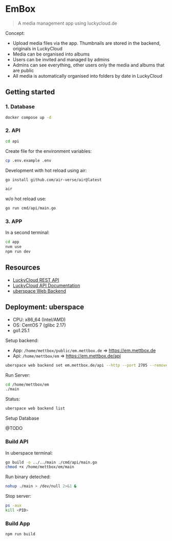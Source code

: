 # EmBox

> A media management app using luckycloud.de

Concept:

- Upload media files via the app. Thumbnails are stored in the backend, originals in LuckyCloud
- Media can be organised into albums
- Users can be invited and managed by admins
- Admins can see everything, other users only the media and albums that are public
- All media is automatically organised into folders by date in LuckyCloud

## Getting started

### 1. Database

```sh
docker compose up -d
```

### 2. API

```sh
cd api
```

Create file for the environment variables:

```sh
cp .env.example .env
```

Development with hot reload using air:

```sh
go install github.com/air-verse/air@latest
```

```sh
air
```

w/o hot reload use:

```sh
go run cmd/api/main.go
```

### 3. APP

In a second terminal:

```sh
cd app
nvm use
npm run dev
```

## Resources

- [LuckyCloud REST API](https://docs.luckycloud.de/en/cloud-storage/rest-api)
- [LuckyCloud API Documentation](https://storage.luckycloud.de/published/api-dokumentation/home.md)
- [uberspace Web Backend](https://manual.uberspace.de/web-backends/)

## Deployment: uberspace

- CPU: x86_64 (Intel/AMD)
- OS: CentOS 7 (glibc 2.17)
- go1.25.1

Setup backend:

- App: `/home/mettbox/public/em.mettbox.de` => https://em.mettbox.de
- Api: `/home/mettbox/em` => https://em.mettbox.de/api


```sh
uberspace web backend set em.mettbox.de/api --http --port 2705 --remove-prefix
```

Run Server:

```sh
cd /home/mettbox/em
./main
```

Status:

```sh
uberspace web backend list
```

Setup Database

@TODO

### Build API

In uberspace terminal:

```sh
go build -o ../../main ./cmd/api/main.go
chmod +x /home/mettbox/em/main
```

Run binary deteched:

```sh
nohup ./main > /dev/null 2>&1 &
```

Stop server:

```sh
ps -aux
kill <PID>
```

### Build App

```sh
npm run build
````
